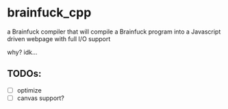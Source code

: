 # brainfuck_cpp

a Brainfuck compiler that will compile a Brainfuck program into a Javascript driven webpage with full I/O support

why? idk...

TODOs:
-

- [ ] optimize
- [ ] canvas support?